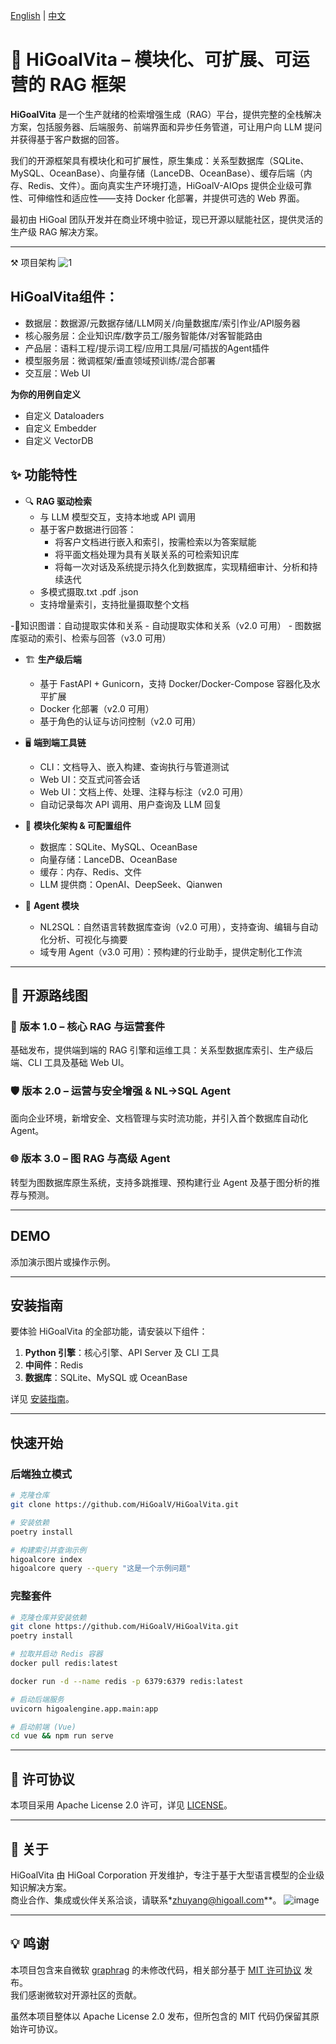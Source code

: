 [English](./README.md) | [中文](./README_zh.md)

# 🚀 HiGoalVita – 模块化、可扩展、可运营的 RAG 框架

**HiGoalVita** 是一个生产就绪的检索增强生成（RAG）平台，提供完整的全栈解决方案，包括服务器、后端服务、前端界面和异步任务管道，可让用户向 LLM 提问并获得基于客户数据的回答。

我们的开源框架具有模块化和可扩展性，原生集成：关系型数据库（SQLite、MySQL、OceanBase）、向量存储（LanceDB、OceanBase）、缓存后端（内存、Redis、文件）。面向真实生产环境打造，HiGoalV-AIOps 提供企业级可靠性、可伸缩性和适应性——支持 Docker 化部署，并提供可选的 Web 界面。

最初由 HiGoal 团队开发并在商业环境中验证，现已开源以赋能社区，提供灵活的生产级 RAG 解决方案。

---
⚒️ 项目架构
![1](https://github.com/user-attachments/assets/a3cc0bad-d331-4ef5-8272-10e9a5257680)

## HiGoalVita组件：
  - 数据层​：数据源​/元数据存储/LLM网关​/向量数据库/索引作业/API服务器
  - 核心服务层：企业知识库/数字员工/服务智能体/对客智能路由
  - 产品层：语料工程/提示词工程/应用工具层/可插拔的Agent插件
  - 模型服务层：微调框架/垂直领域预训练/混合部署
  - 交互层：Web UI

**为你的用例自定义**
  - 自定义 Dataloaders
  - 自定义 Embedder
  - 自定义 VectorDB

## ✨ 功能特性

- 🔍 **RAG 驱动检索**  
  - 与 LLM 模型交互，支持本地或 API 调用
  - 基于客户数据进行回答：  
    - 将客户文档进行嵌入和索引，按需检索以为答案赋能  
    - 将平面文档处理为具有关联关系的可检索知识库  
    - 将每一次对话及系统提示持久化到数据库，实现精细审计、分析和持续迭代
  - 多模式摄取.txt .pdf .json
  - 支持增量索引，支持批量摄取整个文档
    
-🔗知识图谱：自动提取实体和关系
    - 自动提取实体和关系（v2.0 可用） 
    - 图数据库驱动的索引、检索与回答（v3.0 可用）

- 🏗️ **生产级后端**  
  - 基于 FastAPI + Gunicorn，支持 Docker/Docker-Compose 容器化及水平扩展 
  - Docker 化部署（v2.0 可用）  
  - 基于角色的认证与访问控制（v2.0 可用）

- 🖥️ **端到端工具链**  
  - CLI：文档导入、嵌入构建、查询执行与管道测试  
  - Web UI：交互式问答会话  
  - Web UI：文档上传、处理、注释与标注（v2.0 可用）  
  - 自动记录每次 API 调用、用户查询及 LLM 回复

- 🧱 **模块化架构 & 可配置组件**  
  - 数据库：SQLite、MySQL、OceanBase  
  - 向量存储：LanceDB、OceanBase  
  - 缓存：内存、Redis、文件  
  - LLM 提供商：OpenAI、DeepSeek、Qianwen

- 🤖 **Agent 模块**  
  - NL2SQL：自然语言转数据库查询（v2.0 可用），支持查询、编辑与自动化分析、可视化与摘要  
  - 域专用 Agent（v3.0 可用）：预构建的行业助手，提供定制化工作流


---

## 📌 开源路线图

### 🚀 版本 1.0 – 核心 RAG 与运营套件  
基础发布，提供端到端的 RAG 引擎和运维工具：关系型数据库索引、生产级后端、CLI 工具及基础 Web UI。

### 🛡️ 版本 2.0 – 运营与安全增强 & NL→SQL Agent  
面向企业环境，新增安全、文档管理与实时流功能，并引入首个数据库自动化 Agent。

### 🌐 版本 3.0 – 图 RAG 与高级 Agent  
转型为图数据库原生系统，支持多跳推理、预构建行业 Agent 及基于图分析的推荐与预测。

---

## DEMO  
添加演示图片或操作示例。

---

## 安装指南

要体验 HiGoalVita 的全部功能，请安装以下组件：  
1. **Python 引擎**：核心引擎、API Server 及 CLI 工具  
2. **中间件**：Redis  
3. **数据库**：SQLite、MySQL 或 OceanBase

详见 [安装指南](docs/installation_guide.md)。

---

## 快速开始

### 后端独立模式
```bash
# 克隆仓库
git clone https://github.com/HiGoalV/HiGoalVita.git

# 安装依赖
poetry install

# 构建索引并查询示例
higoalcore index
higoalcore query --query "这是一个示例问题"
```

### 完整套件
```bash
# 克隆仓库并安装依赖
git clone https://github.com/HiGoalV/HiGoalVita.git
poetry install

# 拉取并启动 Redis 容器
docker pull redis:latest

docker run -d --name redis -p 6379:6379 redis:latest

# 启动后端服务
uvicorn higoalengine.app.main:app

# 启动前端 (Vue)
cd vue && npm run serve
```

---

## 📜 许可协议

本项目采用 Apache License 2.0 许可，详见 [LICENSE](LICENSES/APACHE_LICENSE)。

---

## 💼 关于

HiGoalVita 由 HiGoal Corporation 开发维护，专注于基于大型语言模型的企业级知识解决方案。  
商业合作、集成或伙伴关系洽谈，请联系*zhuyang@higoall.com**。
![image](https://github.com/user-attachments/assets/67bb7340-efeb-4032-9995-0fdb8cc265f0)

---

## 💡 鸣谢

本项目包含来自微软 [graphrag](https://github.com/microsoft/graphrag) 的未修改代码，相关部分基于 [MIT 许可协议](https://opensource.org/licenses/MIT) 发布。  
我们感谢微软对开源社区的贡献。

虽然本项目整体以 Apache License 2.0 发布，但所包含的 MIT 代码仍保留其原始许可协议。
